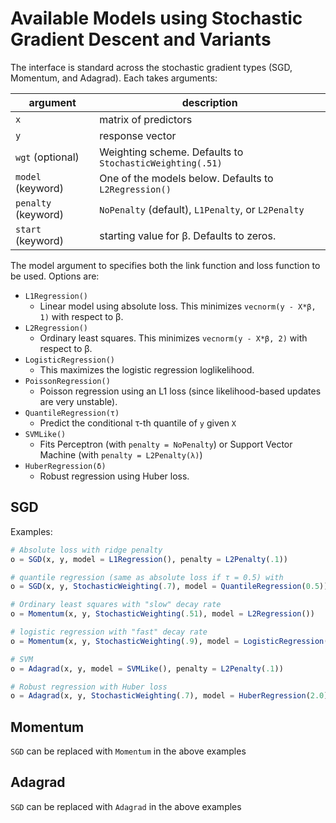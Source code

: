 # Available Models using Stochastic Gradient Descent and Variants
The interface is standard across the stochastic gradient types (SGD, Momentum, and Adagrad).  Each takes arguments:

argument | description
---------|------------
`x` | matrix of predictors
`y` | response vector
`wgt` (optional) | Weighting scheme. Defaults to `StochasticWeighting(.51)`
`model` (keyword)   | One of the models below.  Defaults to `L2Regression()`
`penalty` (keyword) | `NoPenalty` (default), `L1Penalty`, or `L2Penalty`
`start` (keyword)   | starting value for β.  Defaults to zeros.


The model argument to specifies both the link function and loss function to be used.  Options are:

- `L1Regression()`
    - Linear model using absolute loss.  This minimizes `vecnorm(y - X*β, 1)` with respect to β.
- `L2Regression()`
    - Ordinary least squares.  This minimizes `vecnorm(y - X*β, 2)` with respect to β.
- `LogisticRegression()`
    - This maximizes the logistic regression loglikelihood.
- `PoissonRegression()`
    - Poisson regression using an L1 loss (since likelihood-based updates are very unstable).
- `QuantileRegression(τ)`
    - Predict the conditional τ-th quantile of `y` given `X`
- `SVMLike()`
    - Fits Perceptron (with `penalty = NoPenalty`) or Support Vector Machine (with `penalty = L2Penalty(λ)`)
- `HuberRegression(δ)`
    - Robust regression using Huber loss.



## SGD

Examples:
```julia
# Absolute loss with ridge penalty
o = SGD(x, y, model = L1Regression(), penalty = L2Penalty(.1))

# quantile regression (same as absolute loss if τ = 0.5) with
o = SGD(x, y, StochasticWeighting(.7), model = QuantileRegression(0.5))

# Ordinary least squares with "slow" decay rate
o = Momentum(x, y, StochasticWeighting(.51), model = L2Regression())

# logistic regression with "fast" decay rate
o = Momentum(x, y, StochasticWeighting(.9), model = LogisticRegression())

# SVM
o = Adagrad(x, y, model = SVMLike(), penalty = L2Penalty(.1))

# Robust regression with Huber loss
o = Adagrad(x, y, StochasticWeighting(.7), model = HuberRegression(2.0))
```

## Momentum
`SGD` can be replaced with `Momentum` in the above examples

## Adagrad
`SGD` can be replaced with `Adagrad` in the above examples
